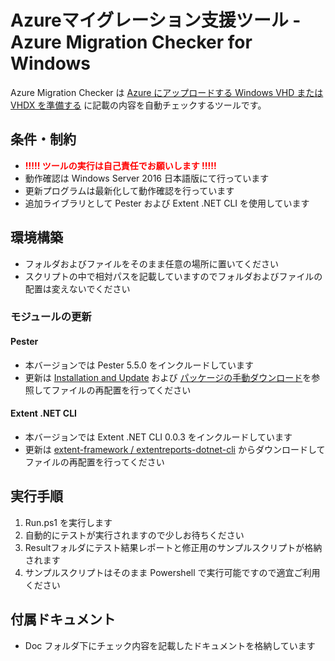 # Azureマイグレーション支援ツール - Azure Migration Checker for Windows
Azure Migration Checker は [Azure にアップロードする Windows VHD または VHDX を準備する](https://learn.microsoft.com/ja-jp/azure/virtual-machines/windows/prepare-for-upload-vhd-image) に記載の内容を自動チェックするツールです。

## 条件・制約
- **<span style="color: red; ">!!!!! ツールの実行は自己責任でお願いします !!!!!</span>**
- 動作確認は Windows Server 2016 日本語版にて行っています
- 更新プログラムは最新化して動作確認を行っています
- 追加ライブラリとして Pester および Extent .NET CLI を使用しています

## 環境構築
- フォルダおよびファイルをそのまま任意の場所に置いてください  
- スクリプトの中で相対パスを記載していますのでフォルダおよびファイルの配置は変えないでください
### モジュールの更新
#### Pester
- 本バージョンでは Pester 5.5.0 をインクルードしています  
- 更新は [Installation and Update](https://pester.dev/docs/introduction/installation) および [パッケージの手動ダウンロード](https://learn.microsoft.com/ja-jp/powershell/gallery/how-to/working-with-packages/manual-download)を参照してファイルの再配置を行ってください

#### Extent .NET CLI
- 本バージョンでは Extent .NET CLI 0.0.3 をインクルードしています  
- 更新は [extent-framework / extentreports-dotnet-cli](https://github.com/extent-framework/extentreports-dotnet-cli) からダウンロードしてファイルの再配置を行ってください

## 実行手順
1. Run.ps1 を実行します
2. 自動的にテストが実行されますので少しお待ちください
3. Resultフォルダにテスト結果レポートと修正用のサンプルスクリプトが格納されます
4. サンプルスクリプトはそのまま Powershell で実行可能ですので適宜ご利用ください

## 付属ドキュメント
- Doc フォルダ下にチェック内容を記載したドキュメントを格納しています
